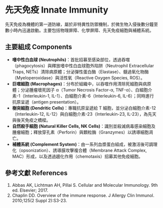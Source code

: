 # 先天免疫 Innate Immunity

先天免疫為機體的第一道防線，屬於非特異性防禦機制，於微生物入侵後數分鐘至數小時內迅速啟動。主要包括物理屏障、化學屏障、先天免疫細胞與補體系統。

## 主要組成 Components

- **嗜中性白血球 (Neutrophils)**：首批招募至感染部位，透過吞噬（phagocytosis）與釋放嗜中性白血球胞外陷阱（Neutrophil Extracellular Traps, NETs）清除病原體；分泌彈性蛋白酶（Elastase）、髓過氧化物酶（Myeloperoxidase）與活性氧（Reactive Oxygen Species, ROS）。
- **巨噬細胞 (Macrophages)**：分布於組織中，以吞噬作用清除死細胞與病原體；分泌腫瘤壞死因子 α（Tumor Necrosis Factor-α, TNF-α）、白細胞介素-1（Interleukin-1, IL-1）、白細胞介素-6（Interleukin-6, IL-6）；同時進行抗原呈遞（antigen presentation）。
- **樹突細胞 (Dendritic Cells)**：專職抗原呈遞給 T 細胞，並分泌白細胞介素-12（Interleukin-12, IL-12）與白細胞介素-23（Interleukin-23, IL-23），為先天與後天免疫之橋樑。
- **自然殺手細胞 (Natural Killer Cells, NK Cells)**：識別並殺滅病毒感染細胞及腫瘤細胞；釋放穿孔素（Perforin）與顆粒酶（Granzymes）以誘導細胞凋亡。
- **補體系統 (Complement System)**：由一系列血漿蛋白組成，被激活後可調理化（opsonization）、誘導膜攻擊複合體（Membrane Attack Complex, MAC）形成，以及透過趨化作用（chemotaxis）招募其他免疫細胞。

## 參考文獻 References
1. Abbas AK, Lichtman AH, Pillai S. Cellular and Molecular Immunology. 9th ed. Elsevier; 2017.
2. Chaplin DD. Overview of the immune response. J Allergy Clin Immunol. 2010;125(2 Suppl 2):S3-23.
